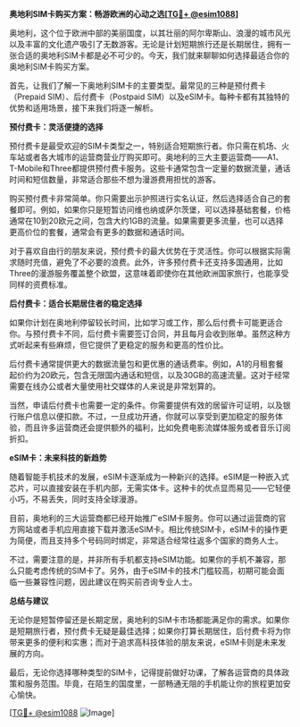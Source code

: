 **奥地利SIM卡购买方案：畅游欧洲的心动之选[[TG💪+ @esim1088](https://t.me/s/esim1088)]**

奥地利，这个位于欧洲中部的美丽国度，以其壮丽的阿尔卑斯山、浪漫的城市风光以及丰富的文化遗产吸引了无数游客。无论是计划短期旅行还是长期居住，拥有一张合适的奥地利SIM卡都是必不可少的。今天，我们就来聊聊如何选择最适合你的奥地利SIM卡购买方案。

首先，让我们了解一下奥地利SIM卡的主要类型。最常见的三种是预付费卡（Prepaid SIM）、后付费卡（Postpaid SIM）以及eSIM卡。每种卡都有其独特的优势和适用场景，接下来我们将逐一解析。

**预付费卡：灵活便捷的选择**

预付费卡是最受欢迎的SIM卡类型之一，特别适合短期旅行者。你只需在机场、火车站或者各大城市的运营商营业厅购买即可。奥地利的三大主要运营商——A1、T-Mobile和Three都提供预付费卡服务。这些卡通常包含一定量的数据流量，通话时间和短信数量，非常适合那些不想为漫游费用担忧的游客。

购买预付费卡非常简单。你只需要出示护照进行实名认证，然后选择适合自己的套餐即可。例如，如果你只是短暂访问维也纳或萨尔茨堡，可以选择基础套餐，价格通常在10到20欧元之间，包含大约1GB的流量。如果需要更多流量，也可以选择更高价位的套餐，通常会有更多的数据和通话时间。

对于喜欢自由行的朋友来说，预付费卡的最大优势在于灵活性。你可以根据实际需求随时充值，避免了不必要的浪费。此外，许多预付费卡还支持多国通用，比如Three的漫游服务覆盖整个欧盟，这意味着即使你在其他欧洲国家旅行，也能享受同样的资费标准。

**后付费卡：适合长期居住者的稳定选择**

如果你计划在奥地利停留较长时间，比如学习或工作，那么后付费卡可能更适合你。与预付费卡不同，后付费卡需要签订合同，并且每月会收到账单。虽然这种方式听起来有些麻烦，但它提供了更稳定的服务和更高的性价比。

后付费卡通常提供更大的数据流量包和更优惠的通话费率。例如，A1的月租套餐起价约为20欧元，包含无限国内通话和短信，以及30GB的高速流量。这对于经常需要在线办公或者大量使用社交媒体的人来说是非常划算的。

当然，申请后付费卡也需要一定的条件。你需要提供有效的居留许可证明，以及银行账户信息以便扣款。不过，一旦成功开通，你就可以享受到更加稳定的服务体验，而且许多运营商还会提供额外的福利，比如免费电影流媒体服务或者音乐订阅折扣。

**eSIM卡：未来科技的新趋势**

随着智能手机技术的发展，eSIM卡逐渐成为一种新兴的选择。eSIM是一种嵌入式芯片，可以直接安装在手机内部，无需实体卡。这种卡的优点显而易见——它轻便小巧，不易丢失，同时支持全球漫游。

目前，奥地利的三大运营商都已经开始推广eSIM卡服务。你可以通过运营商的官方网站或者手机应用直接下载并激活eSIM卡。相比传统SIM卡，eSIM卡的操作更为简便，而且支持多个号码同时绑定，非常适合经常往返多个国家的商务人士。

不过，需要注意的是，并非所有手机都支持eSIM功能。如果你的手机不兼容，那么只能考虑传统的SIM卡了。另外，由于eSIM卡的技术门槛较高，初期可能会面临一些兼容性问题，因此建议在购买前咨询专业人士。

**总结与建议**

无论你是短暂停留还是长期定居，奥地利的SIM卡市场都能满足你的需求。如果你是短期旅行者，预付费卡无疑是最佳选择；如果你打算长期居住，后付费卡将为你带来更多的便利和实惠；而对于追求高科技体验的朋友来说，eSIM卡则是未来发展的方向。

最后，无论你选择哪种类型的SIM卡，记得提前做好功课，了解各运营商的具体政策和服务范围。毕竟，在陌生的国度里，一部畅通无阻的手机能让你的旅程更加安心愉快。

[[TG💪+ @esim1088](https://t.me/s/esim1088) ![Image](https://i.postimg.cc/4NQfJmqS/Snipaste-2025-05-13-00-14-12.png)]